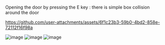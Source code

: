 Opening the door by pressing the E key :
there is simple box collision around the door

https://github.com/user-attachments/assets/6f1c23b3-59b0-4bd2-858e-72112f16f98a

![image](https://github.com/user-attachments/assets/2d380de1-95a5-47e3-b7af-360162ba4668)
![image](https://github.com/user-attachments/assets/d9d32fc3-cda9-4852-af5f-ab4467708bbb)
![image](https://github.com/user-attachments/assets/ba3ee7ea-6d07-430f-9f74-4a8e5e863e30)



